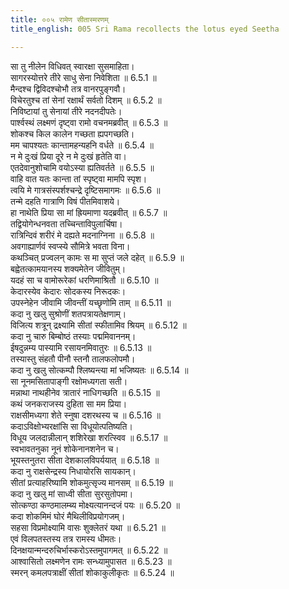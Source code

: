 ```yaml
---
title: ००५ रामेण सीतास्मरणम्
title_english: 005 Sri Rama recollects the lotus eyed Seetha

---
```



सा तु नीलेन विधिवत् स्वारक्षा सुसमाहिता।  
सागरस्योत्तरे तीरे साधु सेना निवेशिता ॥ 6.5.1 ॥   
मैन्दश्च द्विविदश्चोभौ तत्र वानरपुङ्गवौ।  
विचेरतुश्च तां सेनां रक्षार्थं सर्वतो दिशम् ॥ 6.5.2 ॥   
निविष्टायां तु सेनायां तीरे नदनदीपतेः।  
पार्श्वस्थं लक्ष्मणं दृष्ट्वा रामो वचनमब्रवीत् ॥ 6.5.3 ॥   
शोकश्च किल कालेन गच्छता ह्यपगच्छति।  
मम चापश्यतः कान्तामहन्यहनि वर्धते ॥ 6.5.4 ॥   
न मे दुःखं प्रिया दूरे न मे दुःखं हृतेति वा।  
एतदेवानुशोचामि वयोऽस्या ह्यतिवर्तते ॥ 6.5.5 ॥   
वाहि वात यतः कान्ता तां स्पृष्ट्वा मामपि स्पृश।  
त्वयि मे गात्रसंस्पर्शश्चन्द्रे दृष्टिसमागमः ॥ 6.5.6 ॥   
तन्मे दहति गात्राणि विषं पीतमिवाशये।  
हा नाथेति प्रिया सा मां ह्रियमाणा यदब्रवीत् ॥ 6.5.7 ॥   
तद्वियोगेन्धनवता तच्चिन्ताविपुलार्चिषा।  
रात्रिन्दिवं शरीरं मे दह्यते मदनाग्निना ॥ 6.5.8 ॥   
अवगाह्यार्णवं स्वप्स्ये सौमित्रे भवता विना।  
कथञ्चित् प्रज्वलन् कामः स मा सुप्तं जले दहेत् ॥ 6.5.9 ॥   
बह्वेतत्कामयानस्य शक्यमेतेन जीवितुम्।  
यदहं सा च वामोरूरेकां धरणिमाश्रितौ ॥ 6.5.10 ॥   
केदारस्येव केदारः सोदकस्य निरूदकः।  
उपस्नेहेन जीवामि जीवन्तीं यच्छृणोमि ताम् ॥ 6.5.11 ॥   
कदा नु खलु सुश्रोणीं शतपत्रायतेक्षणाम्।  
विजित्य शत्रून् द्रक्ष्यामि सीतां स्फीतामिव श्रियम् ॥ 6.5.12 ॥   
कदा नु चारु बिम्बोष्ठं तस्याः पद्ममिवाननम्।  
ईषदुन्नम्य पास्यामि रसायनमिवातुरः ॥ 6.5.13 ॥   
तस्यास्तु संहतौ पीनौ स्तनौ तालफलोपमौ।  
कदा नु खलु सोत्कम्पौ श्लिष्यन्त्या मां भजिष्यतः ॥ 6.5.14 ॥   
सा नूनमसितापाङ्गी रक्षोमध्यगता सती।  
मन्नाथा नाथहीनेव त्रातारं नाधिगच्छति ॥ 6.5.15 ॥   
कथं जनकराजस्य दुहिता सा मम प्रिया।  
राक्षसीमध्यगा शेते स्नुषा दशरथस्य च ॥ 6.5.16 ॥   
कदाऽविक्षोभ्यरक्षांसि सा विधूयोत्पतिष्यति।  
विधूय जलदान्नीलान् शशिरेखा शरत्स्विव ॥ 6.5.17 ॥   
स्वभावतनुका नूनं शोकेनानशनेन च।  
भूयस्तनुतरा सीता देशकालविपर्ययात् ॥ 6.5.18 ॥   
कदा नु राक्षसेन्द्रस्य निधायोरसि सायकान्।  
सीतां प्रत्याहरिष्यामि शोकमुत्सृज्य मानसम् ॥ 6.5.19 ॥   
कदा नु खलु मां साध्वी सीता सुरसुतोपमा।  
सोत्कण्ठा कण्ठमालम्ब्य मोक्ष्यत्यानन्दजं पयः ॥ 6.5.20 ॥   
कदा शोकमिमं घोरं मैथिलीविप्रयोगजम्।  
सहसा विप्रमोक्ष्यामि वासः शुक्लेतरं यथा ॥ 6.5.21 ॥   
एवं विलपतस्तस्य तत्र रामस्य धीमतः।  
दिनक्षयान्मन्दरुचिर्भास्करोऽस्तमुपागमत् ॥ 6.5.22 ॥   
आश्वासितो लक्ष्मणेन रामः सन्ध्यामुपासत ॥ 6.5.23 ॥   
स्मरन् कमलपत्राक्षीं सीतां शोकाकुलीकृतः ॥ 6.5.24 ॥   